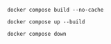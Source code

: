 ```
docker compose build --no-cache
```


```
docker compose up --build
```

```
docker compose down
```